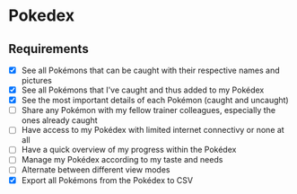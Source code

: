 # Pokedex


## Requirements

- [x] See all Pokémons that can be caught with their respective names and pictures
- [x] See all Pokémons that I've caught and thus added to my Pokédex
- [x] See the most important details of each Pokémon (caught and uncaught)
- [ ] Share any Pokémon with my fellow trainer colleagues, especially the ones already caught
- [ ] Have access to my Pokédex with limited internet connectivy or none at all
- [ ] Have a quick overview of my progress within the Pokédex
- [ ] Manage my Pokédex according to my taste and needs
- [ ] Alternate between different view modes
- [x] Export all Pokémons from the Pokédex to CSV
